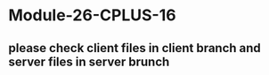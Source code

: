 # Module-26-CPLUS-16
## please check client files in client branch and server files in server brunch
